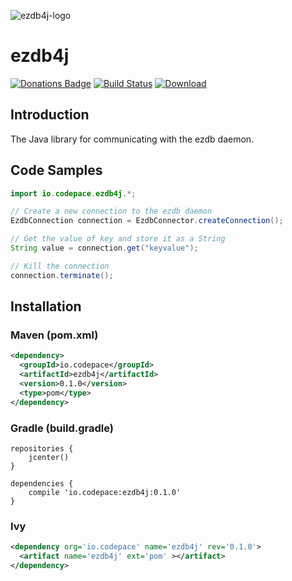 ![ezdb4j-logo](https://i.imgur.com/JWfljkT.png)

# ezdb4j
[![Donations Badge](https://yourdonation.rocks/images/badge.svg)](https://carterbrainerd.me/donations)
[![Build Status](https://travis-ci.org/cbrnrd/ezdb4j.svg?branch=master)](https://travis-ci.org/cbrnrd/ezdb4j)
[ ![Download](https://api.bintray.com/packages/cbrnrd/ezdb4j/ezdb4j/images/download.svg) ](https://bintray.com/cbrnrd/ezdb4j/ezdb4j/_latestVersion)

## Introduction

The Java library for communicating with the ezdb daemon.

## Code Samples

```java
import io.codepace.ezdb4j.*;

// Create a new connection to the ezdb daemon
EzdbConnection connection = EzdbConnector.createConnection();

// Get the value of key and store it as a String
String value = connection.get("keyvalue");

// Kill the connection
connection.terminate();
```

## Installation

### Maven (pom.xml)

```xml
<dependency>
  <groupId>io.codepace</groupId>
  <artifactId>ezdb4j</artifactId>
  <version>0.1.0</version>
  <type>pom</type>
</dependency>
```

### Gradle (build.gradle)
```
repositories {
    jcenter()
}

dependencies {
    compile 'io.codepace:ezdb4j:0.1.0'
}
```

### Ivy
```xml
<dependency org='io.codepace' name='ezdb4j' rev='0.1.0'>
  <artifact name='ezdb4j' ext='pom' ></artifact>
</dependency>
```
